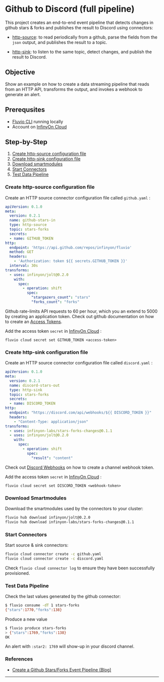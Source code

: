 # Github to Discord (full pipeline)

This project creates an end-to-end event pipeline that detects changes in github stars & forks and publishes the result to Discord using connectors:

* [http-source]: to read periodically from a github, parse the fields from the `json` output, and publishes the result to a topic. 

* [http-sink]: to listen to the same topic, detect changes, and publish the result to Discord. 

## Objective

Show an example on how to create a data streaming pipeline that reads from an HTTP API, transforms the output, and invokes a webhook to generate an alert.

## Prerequsites

* [Fluvio CLI] running locally
* Account on [InfinyOn Cloud]

## Step-by-Step

1. [Create http-source configuration file](#create-http-source-configuration-file)
2. [Create http-sink configuration file](#create-http-sink-configuration-file)
3. [Download smartmodules](#download-smartmodules)
4. [Start Connectors](#start-connectors)
5. [Test Data Pipeline](#test-data-pipeline)

### Create http-source configuration file

Create an HTTP source connector configuration file called `github.yaml` :

```yaml
apiVersion: 0.1.0
meta:
  version: 0.2.1
  name: github-stars-in
  type: http-source
  topic: stars-forks
  secrets:
  - name: GITHUB_TOKEN
http:
  endpoint: 'https://api.github.com/repos/infinyon/fluvio'
  method: GET
  headers: 
    - 'Authorization: token ${{ secrets.GITHUB_TOKEN }}'
  interval: 30s
transforms:
  - uses: infinyon/jolt@0.2.0
    with:
      spec:
        - operation: shift
          spec:
            "stargazers_count": "stars"
            "forks_count": "forks"
```

Github rate-limits API requests to 60 per hour, which you an extend to 5000 by creating an application token. Check out github documentation on how to create an [Access Tokens].

Add the access token `secret` in [InfinyOn Cloud] :

```
fluvio cloud secret set GITHUB_TOKEN <access-token>
```

### Create http-sink configuration file

Create an HTTP source connector configuration file called `discord.yaml` :

```yaml
apiVersion: 0.1.0
meta:
  version: 0.2.1
  name: discord-stars-out
  type: http-sink
  topic: stars-forks
  secrets:
  - name: DISCORD_TOKEN
http:
  endpoint: "https://discord.com/api/webhooks/${{ DISCORD_TOKEN }}"
  headers:
    - "Content-Type: application/json"
transforms:
  - uses: infinyon-labs/stars-forks-changes@0.1.1
  - uses: infinyon/jolt@0.2.0
    with:
      spec:
        - operation: shift
          spec:
            "result": "content"
```

Check out [Discord Webhooks] on how to create a channel webhook token.

Add the access token `secret` in [InfinyOn Cloud] :

```
fluvio cloud secret set DISCORD_TOKEN <webhook-token>
```

### Download Smartmodules

Download the smartmodules used by the connectors to your cluster:

```bash
fluvio hub download infinyon/jolt@0.2.0
fluvio hub download infinyon-labs/stars-forks-changes@0.1.1
```


### Start Connectors

Start source & sink connectors:

```bash
fluvio cloud connector create -c github.yaml
fluvio cloud connector create -c discord.yaml
```

Check `fluvio cloud connector log` to ensure they have been successfully provisioned.

### Test Data Pipeline

Check the last values generated by the github connector:

```bash
$ fluvio consume -dT 1 stars-forks
{"stars":1770,"forks":138}
```

Produce a new value

```bash
$ fluvio produce stars-forks
> {"stars":1769,"forks":138}
OK
```

An alert with `:star2: 1769` will show-up in your discord channel.


### References

* [Create a Github Stars/Forks Event Pipeline (Blog)]



---

[Fluvio CLI]: https://www.fluvio.io/download
[InfinyOn Cloud]: https://infinyon.cloud/signup
[http-sink]: https://github.com/infinyon/http-sink-connector
[http-source]: https://github.com/infinyon/http-source-connector
[Access Tokens]: https://docs.github.com/en/authentication/keeping-your-account-and-data-secure/creating-a-personal-access-token
[Discord Webhooks]: https://support.discord.com/hc/en-us/articles/228383668-Intro-to-Webhooks
[Create a Github Stars/Forks Event Pipeline (Blog)]: https://infinyon.com//blog/2023/05/gitub-stars-to-slack